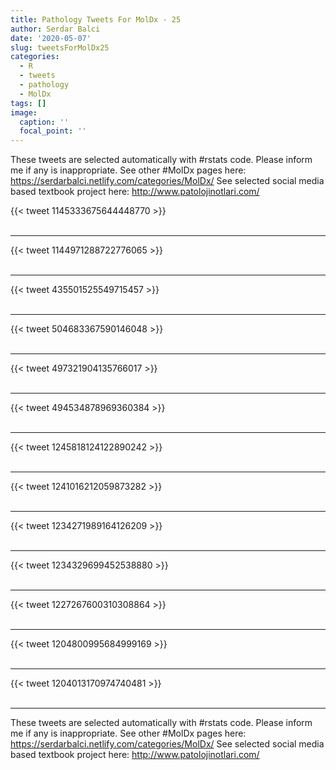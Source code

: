 ```yaml
---
title: Pathology Tweets For MolDx - 25
author: Serdar Balci
date: '2020-05-07'
slug: tweetsForMolDx25
categories:
  - R
  - tweets
  - pathology
  - MolDx
tags: []
image:
  caption: ''
  focal_point: ''
---
```



These tweets are selected automatically with #rstats code. Please inform me if any is inappropriate.
See other #MolDx pages here: https://serdarbalci.netlify.com/categories/MolDx/ 
See selected social media based textbook project here: http://www.patolojinotlari.com/

{{< tweet 1145333675644448770 >}}
<br>
<br>
<hr>
{{< tweet 1144971288722776065 >}}
<br>
<br>
<hr>
{{< tweet 435501525549715457 >}}
<br>
<br>
<hr>
{{< tweet 504683367590146048 >}}
<br>
<br>
<hr>
{{< tweet 497321904135766017 >}}
<br>
<br>
<hr>
{{< tweet 494534878969360384 >}}
<br>
<br>
<hr>
{{< tweet 1245818124122890242 >}}
<br>
<br>
<hr>
{{< tweet 1241016212059873282 >}}
<br>
<br>
<hr>
{{< tweet 1234271989164126209 >}}
<br>
<br>
<hr>
{{< tweet 1234329699452538880 >}}
<br>
<br>
<hr>
{{< tweet 1227267600310308864 >}}
<br>
<br>
<hr>
{{< tweet 1204800995684999169 >}}
<br>
<br>
<hr>
{{< tweet 1204013170974740481 >}}
<br>
<br>
<hr>


These tweets are selected automatically with #rstats code. Please inform me if any is inappropriate.
See other #MolDx pages here: https://serdarbalci.netlify.com/categories/MolDx/ 
See selected social media based textbook project here: http://www.patolojinotlari.com/
